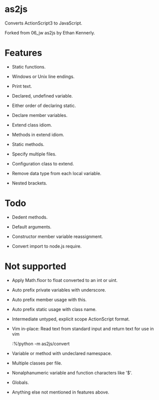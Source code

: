 as2js
=====

Converts ActionScript3 to JavaScript.

Forked from 06\_jw as2js by Ethan Kennerly.

Features
========

 * Static functions.

 * Windows or Unix line endings.

 * Print text.

 * Declared, undefined variable.

 * Either order of declaring static.

 * Declare member variables.

 * Extend class idiom.

 * Methods in extend idiom.

 * Static methods.

 * Specify multiple files.

 * Configuration class to extend.

 * Remove data type from each local variable.

 * Nested brackets.

Todo
====

 * Dedent methods.

 * Default arguments.

 * Constructor member variable reassignment.

 * Convert import to node.js require.


Not supported
=============

 * Apply Math.floor to float converted to an int or uint.

 * Auto prefix private variables with underscore.

 * Auto prefix member usage with this.

 * Auto prefix static usage with class name.

 * Intermediate untyped, explicit scope ActionScript format.

 * Vim in-place:  Read text from standard input and return text for use in vim 

    :%!python -m as2js/convert

 * Variable or method with undeclared namespace.

 * Multiple classes per file.
 
 * Nonalphanumeric variable and function characters like '$'.

 * Globals.

 * Anything else not mentioned in features above.
